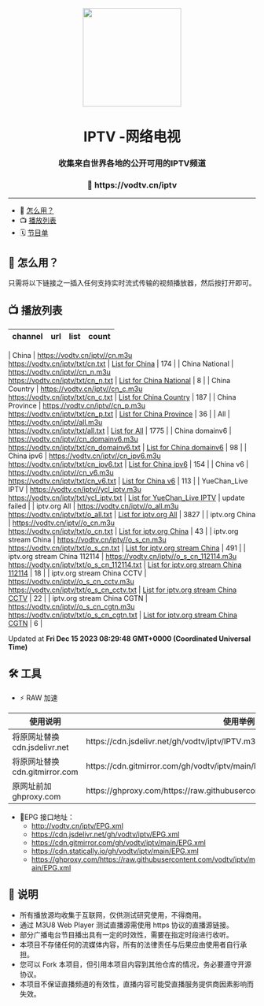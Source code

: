 <div align="center">
<img src="https://vodtv.gitee.io/img/iptv/logo.png" height="200"/>
<h1 align="center">IPTV -网络电视</h1>
<h3>收集来自世界各地的公开可用的IPTV频道</h3>
<h3>🔗 https://vodtv.cn/iptv</h3>
</div>

---

- 🚀 [怎么用？](#怎么用)
- 📺 [播放列表](#播放列表)
- 🗓 [节目单](#节目单)

## 🚀 怎么用？

只需将以下链接之一插入任何支持实时流式传输的视频播放器，然后按打开即可。

## 📺 播放列表

| channel | url | list | count |
| ------- | --- | ---- | ----- |

| China | <https://vodtv.cn/iptv//cn.m3u> <br> <https://vodtv.cn/iptv/txt/cn.txt> | [List for China](https://vodtv.cn/iptv/list/cn.list) | 174 |
| China National | <https://vodtv.cn/iptv//cn_n.m3u> <br> <https://vodtv.cn/iptv/txt/cn_n.txt> | [List for China National](https://vodtv.cn/iptv/list/cn_n.list) | 8 |
| China Country | <https://vodtv.cn/iptv//cn_c.m3u> <br> <https://vodtv.cn/iptv/txt/cn_c.txt> | [List for China Country](https://vodtv.cn/iptv/list/cn_c.list) | 187 |
| China Province | <https://vodtv.cn/iptv//cn_p.m3u> <br> <https://vodtv.cn/iptv/txt/cn_p.txt> | [List for China Province](https://vodtv.cn/iptv/list/cn_p.list) | 36 |
| All | <https://vodtv.cn/iptv//all.m3u> <br> <https://vodtv.cn/iptv/txt/all.txt> | [List for All](https://vodtv.cn/iptv/list/all.list) | 1775 |
| China domainv6 | <https://vodtv.cn/iptv//cn_domainv6.m3u> <br> <https://vodtv.cn/iptv/txt/cn_domainv6.txt> | [List for China domainv6](https://vodtv.cn/iptv/list/cn_domainv6.list) | 98 |
| China ipv6 | <https://vodtv.cn/iptv//cn_ipv6.m3u> <br> <https://vodtv.cn/iptv/txt/cn_ipv6.txt> | [List for China ipv6](https://vodtv.cn/iptv/list/cn_ipv6.list) | 154 |
| China v6 | <https://vodtv.cn/iptv//cn_v6.m3u> <br> <https://vodtv.cn/iptv/txt/cn_v6.txt> | [List for China v6](https://vodtv.cn/iptv/list/cn_v6.list) | 113 |
| YueChan_Live IPTV | <https://vodtv.cn/iptv//ycl_iptv.m3u> <br> <https://vodtv.cn/iptv/txt/ycl_iptv.txt> | [List for YueChan_Live IPTV](https://vodtv.cn/iptv/list/ycl_iptv.list) | update failed |
| iptv.org All | <https://vodtv.cn/iptv//o_all.m3u> <br> <https://vodtv.cn/iptv/txt/o_all.txt> | [List for iptv.org All](https://vodtv.cn/iptv/list/o_all.list) | 3827 |
| iptv.org China | <https://vodtv.cn/iptv//o_cn.m3u> <br> <https://vodtv.cn/iptv/txt/o_cn.txt> | [List for iptv.org China](https://vodtv.cn/iptv/list/o_cn.list) | 43 |
| iptv.org stream China | <https://vodtv.cn/iptv//o_s_cn.m3u> <br> <https://vodtv.cn/iptv/txt/o_s_cn.txt> | [List for iptv.org stream China](https://vodtv.cn/iptv/list/o_s_cn.list) | 491 |
| iptv.org stream China 112114 | <https://vodtv.cn/iptv//o_s_cn_112114.m3u> <br> <https://vodtv.cn/iptv/txt/o_s_cn_112114.txt> | [List for iptv.org stream China 112114](https://vodtv.cn/iptv/list/o_s_cn_112114.list) | 18 |
| iptv.org stream China CCTV | <https://vodtv.cn/iptv//o_s_cn_cctv.m3u> <br> <https://vodtv.cn/iptv/txt/o_s_cn_cctv.txt> | [List for iptv.org stream China CCTV](https://vodtv.cn/iptv/list/o_s_cn_cctv.list) | 22 |
| iptv.org stream China CGTN | <https://vodtv.cn/iptv//o_s_cn_cgtn.m3u> <br> <https://vodtv.cn/iptv/txt/o_s_cn_cgtn.txt> | [List for iptv.org stream China CGTN](https://vodtv.cn/iptv/list/o_s_cn_cgtn.list) | 6 |

Updated at **Fri Dec 15 2023 08:29:48 GMT+0000 (Coordinated Universal Time)**

## 🛠️ 工具

- ⚡️ RAW 加速
<table>
  <thead>
    <tr>
      <th>使用说明</th>
      <th>使用举例 </th>
    </tr>
  </thead>
  <tbody>
    <tr>
      <td>将原网址替换cdn.jsdelivr.net</td>
      <td>https://cdn.jsdelivr.net/gh/vodtv/iptv/IPTV.m3u</td>
    </tr>
     <tr>
      <td>将原网址替换cdn.gitmirror.com</td>
      <td>https://cdn.gitmirror.com/gh/vodtv/iptv/main/IPTV.m3u</td>
    </tr>
    <tr>
      <td>原网址前加ghproxy.com</td>
      <td>https://ghproxy.com/https://raw.githubusercontent.com/vodtv/iptv/main/IPTV.m3u</td>
    </tr>
  </tbody>
</table>

- 📆EPG 接口地址：
  - http://vodtv.cn/iptv/EPG.xml
  - https://cdn.jsdelivr.net/gh/vodtv/iptv/EPG.xml
  - https://cdn.gitmirror.com/gh/vodtv/iptv/main/EPG.xml
  - https://cdn.statically.io/gh/vodtv/iptv/main/EPG.xml
  - https://ghproxy.com/https://raw.githubusercontent.com/vodtv/iptv/main/EPG.xml

## 📖 说明

- 所有播放源均收集于互联网，仅供测试研究使用，不得商用。
- 通过 M3U8 Web Player 测试直播源需使用 https 协议的直播源链接。
- 部分广播电台节目播出具有一定的时效性，需要在指定时段进行收听。
- 本项目不存储任何的流媒体内容，所有的法律责任与后果应由使用者自行承担。
- 您可以 Fork 本项目，但引用本项目内容到其他仓库的情况，务必要遵守开源协议。
- 本项目不保证直播频道的有效性，直播内容可能受直播服务提供商因素影响而失效。
